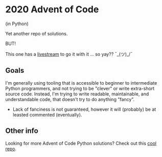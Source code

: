 # 2020 Advent of Code
(in Python)

Yet another repo of solutions. 

BUT!

This one has a [livestream](https://www.youtube.com/playlist?list=PLMUdwhLW7A0gsVHeuh-sQ_DefsrgWlr2I) to go it with it ... so yay?? ¯\_(ツ)_/¯

## Goals

I'm generally using tooling that is accessible to beginner to intermediate Python programmers, and not trying to be "clever" or write extra-short source code. Instead, I'm trying to write readable, maintainable, and understandable code, that doesn't try to do anything "fancy".

* Lack of fanciness is not guaranteed, however it will (probably) be at leasted commented (eventually).

## Other info

Looking for more Advent of Code Python solutions? Check out this [cool repo](https://github.com/Bogdanp/awesome-advent-of-code#python).
